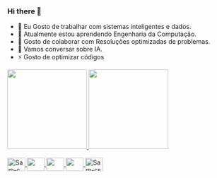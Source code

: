 ### Hi there 👋

- 🔭 Eu Gosto de trabalhar com sistemas inteligentes e dados.
- 🌱 Atualmente estou aprendendo Engenharia da Computação.
- 👯 Gosto de colaborar com Resoluções optimizadas de problemas.
- 💬 Vamos conversar sobre IA.
- ⚡ Gosto de optimizar códigos 

<div>
  <a href="https://github.com/rafaballerini">
    <img height="180em" src="https://github-readme-stats.vercel.app/api?username=SamuelMatos78&show_icons=true&theme=vision-friendly-dark&include_all_commits=true&count_private=true"/>
    <img height="180em" src="https://github-readme-stats.vercel.app/api/top-langs/?username=SamuelMatos78&layout=compact&langs_count=16&theme=vision-friendly-dark"/>
</div>
<div style = "display: inline_block"><br>
  <img align="center" alt="Sam-c" height="30" width="40" src="https://cdn.jsdelivr.net/gh/devicons/devicon@latest/icons/c/c-original.svg">
  <img align="center" alt-"Sam-CPS" height="30" width="40" src="https://cdn.jsdelivr.net/gh/devicons/devicon@latest/icons/cplusplus/cplusplus-original.svg">
  <img align="center" alt-"Sam-Java" height="30" width="40" src="https://cdn.jsdelivr.net/gh/devicons/devicon@latest/icons/java/java-original-wordmark.svg">
  <img align="center" alt-"Sam-py" height="30" width="40" src="https://cdn.jsdelivr.net/gh/devicons/devicon@latest/icons/python/python-original-wordmark.svg">
  <img align="center" alt="Sam-cs" height="30" width="40" src="https://cdn.jsdelivr.net/gh/devicons/devicon@latest/icons/csharp/csharp-original.svg">
  
</div>


  


